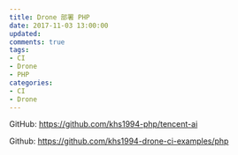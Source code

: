 ```yaml
---
title: Drone 部署 PHP
date: 2017-11-03 13:00:00
updated:
comments: true
tags:
- CI
- Drone
- PHP
categories:
- CI
- Drone
---
```


GitHub: https://github.com/khs1994-php/tencent-ai

Github: https://github.com/khs1994-drone-ci-examples/php

<!--more-->
